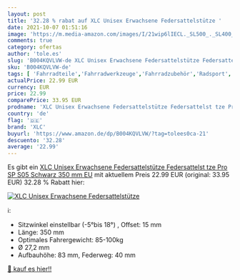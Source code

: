 ```yaml
---
layout: post
title: '32.28 % rabat auf XLC Unisex Erwachsene Federsattelstütze '
date: 2021-10-07 01:51:16
image: 'https://m.media-amazon.com/images/I/21wip6lIECL._SL500_._SL400_.jpg'
comments: true
category: ofertas
author: 'tole.es'
slug: 'B004KQVLVW-de XLC Unisex Erwachsene Federsattelstütze Federsattelst tze...'
sku: 'B004KQVLVW-de'
tags: [ 'Fahrradteile','Fahrradwerkzeuge','Fahrradzubehör','Radsport','Sattelstützen','Sport','Sport & Freizeit','Sportausrüstung & -bekleidung','Werkzeug & Flickzeug','xlc', ]
actualPrice: 22.99 EUR
currency: EUR
price: 22.99
comparePrice: 33.95 EUR
prodname: 'XLC Unisex Erwachsene Federsattelstütze Federsattelst tze Pro SP S05  Schwarz  350 mm EU'
country: 'de'
flag: '🇩🇪'
brand: 'XLC'
buyurl: 'https://www.amazon.de/dp/B004KQVLVW/?tag=tolees0ca-21'
descuento: '32.28'
average: '22.99'
---
```


Es gibt ein [XLC Unisex Erwachsene Federsattelstütze Federsattelst tze Pro SP S05  Schwarz  350 mm EU](https://www.amazon.de/dp/B004KQVLVW/?tag=tolees0ca-21) mit aktuellem Preis 22.99 EUR (original: 33.95 EUR) 32.28 % Rabatt hier:

[![XLC Unisex Erwachsene Federsattelstütze ](https://m.media-amazon.com/images/I/21wip6lIECL._SL500_._SL400_.jpg)](https://www.amazon.de/dp/B004KQVLVW/?tag=tolees0ca-21)

ℹ️:

- Sitzwinkel einstellbar (-5°bis 18°) , Offset: 15 mm
- Länge: 350 mm
- Optimales Fahrergewicht: 85-100kg
- Ø 27,2 mm
- Aufbauhöhe: 83 mm, Federweg: 40 mm

[🛒 kauf es hier!!](https://www.amazon.de/dp/B004KQVLVW/?tag=tolees0ca-21)
